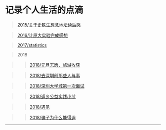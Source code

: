 # 记录个人生活的点滴

 
> [2015/关于史铁生想念地坛读后感](2015/关于史铁生想念地坛读后感)

> [2016/计原大实验完成感想](2016/计原大实验完成感想)

> [2017/statistics](2017/statistics.html)

> 2018

> > [2018/元旦志愿、旅游收获](2018/元旦志愿、旅游收获.html)

> > [2018/去深圳前那些人与事](2018/去深圳前那些人与事.html)

> > [2018/深圳大学城第一次面试](2018/深圳大学城第一次面试.html)

> > [2018/返乡公益实践小节](2018/返乡公益实践小节.html)

> > [2018/遇见](2018/遇见.html)

> > [2018/骗子为什么能得逞](2018/骗子为什么能得逞.html)

------
